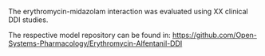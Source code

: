 The erythromycin-midazolam interaction was evaluated using XX clinical DDI studies.

The respective model repository can be found in:
https://github.com/Open-Systems-Pharmacology/Erythromycin-Alfentanil-DDI